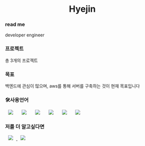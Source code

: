 <h1 align="center"> Hyejin</h1>

<h3>read me</h3>
developer engineer

<h3>프로젝트</h3>
총 3개의 프로젝트

<h3>목표</h3>
백엔드에 관심이 많으며, aws를 통해 서버를 구축하는 것이 현재 목표입니다

<h3>🛠사용언어</h3>
<div>
<img src="https://img.shields.io/badge/Java-007396?style=flat-square&logo=Java&logoColor=white" style="height : auto; margin-left : 10px; margin-right : 10px;"/></a>&nbsp;
<img src="https://img.shields.io/badge/SpringFramework-6DB33F?style=flat-square&logo=Spring&logoColor=white" style="height : auto; margin-left : 10px; margin-right : 10px;"/></a>&nbsp;
<img src="https://img.shields.io/badge/MySQL-4479A1?style=flat-square&logo=MySQL&logoColor=white" style="height : auto; margin-left : 10px; margin-right : 10px;"/></a>&nbsp;
<img src="https://img.shields.io/badge/HTML5-E34F26?style=flat-square&logo=HTML5&logoColor=white" style="height : auto; margin-left : 10px; margin-right : 10px;"/></a>&nbsp;
<img src="https://img.shields.io/badge/CSS3-1572B6?style=flat-square&logo=CSS3&logoColor=white" style="height : auto; margin-left : 10px; margin-right : 10px;"/></a>&nbsp;
<img src="https://img.shields.io/badge/JavaScript-F7DF1E?style=flat-square&logo=JavaScript&logoColor=white" style="height : auto; margin-left : 10px; margin-right : 10px;"/></a>&nbsp;
</div>

<h3>저를 더 알고싶다면</h3>
<a href="https://velog.io/hyejinworld">
    <img src="http://img.shields.io/badge/Tech Blog-00D182?style=flat&logo=Emby&logoColor=white&link=https://velog.io/@hyejinworld"
        style="height : auto; margin-left : 10px; margin-right : 10px;"/>
</a>
<a href="https://test@gmail.com">
    <img src="http://img.shields.io/badge/Gmail-EA4335?style=flat&logo=Gmail&logoColor=white&link=https://test@gmail.com"
        style="height : auto; margin-left : 10px; margin-right : 10px;"/>
</a>
